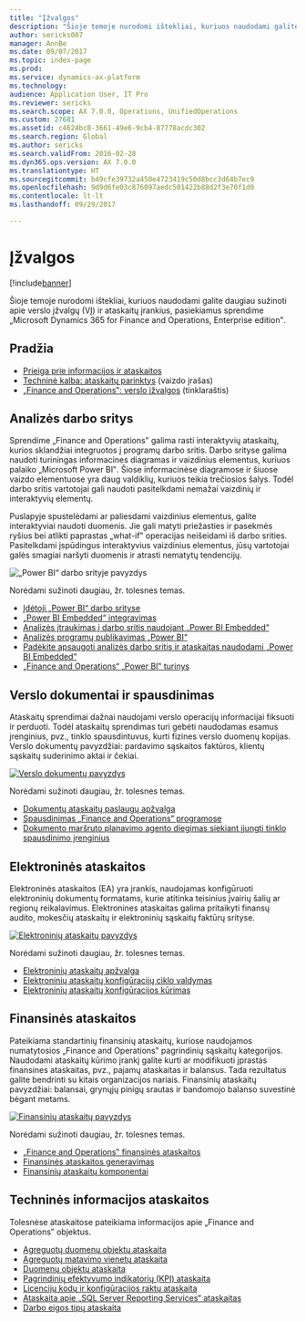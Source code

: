 ```yaml
---
title: "Įžvalgos"
description: "Šioje temoje nurodomi ištekliai, kuriuos naudodami galite daugiau sužinoti apie verslo įžvalgų ir ataskaitų įrankius, pasiekiamus sprendime „Microsoft Dynamics 365 for Finance and Operations, Enterprise edition‟."
author: sericks007
manager: AnnBe
ms.date: 09/07/2017
ms.topic: index-page
ms.prod: 
ms.service: dynamics-ax-platform
ms.technology: 
audience: Application User, IT Pro
ms.reviewer: sericks
ms.search.scope: AX 7.0.0, Operations, UnifiedOperations
ms.custom: 27681
ms.assetid: c4624bc8-3661-49e6-9cb4-87778acdc302
ms.search.region: Global
ms.author: sericks
ms.search.validFrom: 2016-02-28
ms.dyn365.ops.version: AX 7.0.0
ms.translationtype: HT
ms.sourcegitcommit: b49cfe39732a450e4723419c50d8bcc3d64b7ec9
ms.openlocfilehash: 9d9d6fe03c876097aedc501422b88d2f3e70f1d0
ms.contentlocale: lt-lt
ms.lasthandoff: 09/29/2017

---
```


# <a name="intelligence"></a>Įžvalgos

[!include[banner](../includes/banner.md)]

Šioje temoje nurodomi ištekliai, kuriuos naudodami galite daugiau sužinoti apie verslo įžvalgų (VĮ) ir ataskaitų įrankius, pasiekiamus sprendime „Microsoft Dynamics 365 for Finance and Operations, Enterprise edition‟.

## <a name="get-started"></a>Pradžia
- [Prieiga prie informacijos ir ataskaitos](information-access-reporting.md)
- [Techninė kalba: ataskaitų parinktys](https://www.youtube.com/watch?v=NzZONjKs5xA) (vaizdo įrašas)
- [„Finance and Operations‟: verslo įžvalgos](https://blogs.msdn.microsoft.com/dynamicsaxbi/) (tinklaraštis)

## <a name="analytical-workspaces"></a>Analizės darbo sritys
Sprendime „Finance and Operations‟ galima rasti interaktyvių ataskaitų, kurios sklandžiai integruotos į programų darbo sritis. Darbo srityse galima naudoti turiningas informacines diagramas ir vaizdinius elementus, kuriuos palaiko „Microsoft Power BI‟. Šiose informacinėse diagramose ir šiuose vaizdo elementuose yra daug valdiklių, kuriuos teikia trečiosios šalys. Todėl darbo sritis vartotojai gali naudoti pasitelkdami nemažai vaizdinių ir interaktyvių elementų.

Puslapyje spustelėdami ar paliesdami vaizdinius elementus, galite interaktyviai naudoti duomenis. Jie gali matyti priežasties ir pasekmės ryšius bei atlikti paprastas „what-if‟ operacijas neišeidami iš darbo srities. Pasitelkdami įspūdingus interaktyvius vaizdinius elementus, jūsų vartotojai galės smagiai naršyti duomenis ir atrasti nematytų tendencijų.

![„Power BI“ darbo srityje pavyzdys](./media/Power-BI-in-D365-Workspace.png)

 Norėdami sužinoti daugiau, žr. tolesnes temas.

 - [Įdėtoji „Power BI“ darbo srityse](embed-power-bi-workspaces.md)
 - [„Power BI Embedded“ integravimas](power-bi-embedded-integration.md)
 - [Analizės įtraukimas į darbo sritis naudojant „Power BI Embedded“](add-analytics-tab-workspaces.md)
 - [Analizės programų publikavimas „Power BI“](publish-apps-powerbi.md)
 - [Padėkite apsaugoti analizės darbo sritis ir ataskaitas naudodami „Power BI Embedded“](secure-analytical-workspaces.md)
 - [„Finance and Operations“ „Power BI‟ turinys](power-bi-home-page.md)

## <a name="business-documents-and-printing"></a>Verslo dokumentai ir spausdinimas
Ataskaitų sprendimai dažnai naudojami verslo operacijų informacijai fiksuoti ir perduoti. Todėl ataskaitų sprendimas turi gebėti naudodamas esamus įrenginius, pvz., tinklo spausdintuvus, kurti fizines verslo duomenų kopijas. Verslo dokumentų pavyzdžiai: pardavimo sąskaitos faktūros, klientų sąskaitų suderinimo aktai ir čekiai.

[![Verslo dokumentų pavyzdys](./media/image-of-business-documents-1024x632.png)](./media/image-of-business-documents.png)

Norėdami sužinoti daugiau, žr. tolesnes temas.

- [Dokumentų ataskaitų paslaugų apžvalga](document-reporting-services.md)
- [Spausdinimas „Finance and Operations“ programose](print-documents.md)
- [Dokumento maršruto planavimo agento diegimas siekiant įjungti tinklo spausdinimo įrenginius](install-document-routing-agent.md)

## <a name="electronic-reporting"></a>Elektroninės ataskaitos
Elektroninės ataskaitos (EA) yra įrankis, naudojamas konfigūruoti elektroninių dokumentų formatams, kurie atitinka teisinius įvairių šalių ar regionų reikalavimus. Elektronines ataskaitas galima pritaikyti finansų audito, mokesčių ataskaitų ir elektroninių sąskaitų faktūrų srityse.

[![Elektroninių ataskaitų pavyzdys](./media/electronic-reporting-example.png)](./media/electronic-reporting-example.png)

Norėdami sužinoti daugiau, žr. tolesnes temas.

- [Elektroninių ataskaitų apžvalga](general-electronic-reporting.md)
- [Elektroninių ataskaitų konfigūracijų ciklo valdymas](general-electronic-reporting-manage-configuration-lifecycle.md)
- [Elektroninių ataskaitų konfigūracijos kūrimas](electronic-reporting-configuration.md)

## <a name="financial-reporting"></a>Finansinės ataskaitos
Pateikiama standartinių finansinių ataskaitų, kuriose naudojamos numatytosios „Finance and Operations‟ pagrindinių sąskaitų kategorijos. Naudodami ataskaitų kūrimo įrankį galite kurti ar modifikuoti įprastas finansines ataskaitas, pvz., pajamų ataskaitas ir balansus. Tada rezultatus galite bendrinti su kitais organizacijos nariais. Finansinių ataskaitų pavyzdžiai: balansai, grynųjų pinigų srautas ir bandomojo balanso suvestinė bėgant metams.

[![Finansinių ataskaitų pavyzdys](./media/financial-reporting-example.png)](./media/financial-reporting-example.png)

Norėdami sužinoti daugiau, žr. tolesnes temas.

- [„Finance and Operations‟ finansinės ataskaitos](financial-reporting-intro.md)
- [Finansinės ataskaitos generavimas](generate-financial-report.md)
- [Finansinių ataskaitų komponentai](financial-report-components.md)

## <a name="technical-reference-reports"></a>Techninės informacijos ataskaitos
Tolesnėse ataskaitose pateikiama informacijos apie „Finance and Operations‟ objektus.

- [Agreguotų duomenų objektų ataskaita](aggregate-data-entities-report.md)
- [Agreguotų matavimo vienetų ataskaita](aggregate-measurements-report.md)
- [Duomenų objektų ataskaita](../data-entities/data-entities-report.md)
- [Pagrindinių efektyvumo indikatorių (KPI) ataskaita](key-performance-indicators-report.md)
- [Licencijų kodų ir konfigūracijos raktų ataskaita](../sysadmin/license-codes-configuration-keys-report.md)
- [Ataskaita apie „SQL Server Reporting Services“ ataskaitas](SSRS-report.md)
- [Darbo eigos tipų ataskaita](../../fin-and-ops/organization-administration/workflow-types-report.md)

